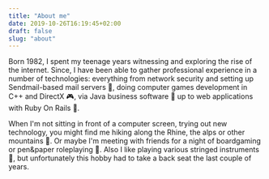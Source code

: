 ```yaml
---
title: "About me"
date: 2019-10-26T16:19:45+02:00
draft: false
slug: "about"
---
```


Born 1982, I spent my teenage years witnessing and exploring the rise of the
internet. Since, I have been able to gather professional experience in a
number of technologies: everything from network security and setting up
Sendmail-based mail servers :incoming_envelope:, doing computer games
development in C++ and DirectX :video_game:, via Java business software
:briefcase: up to web applications with Ruby On Rails :gem:.

When I'm not sitting in front of a computer screen, trying out new technology,
you might find me hiking along the Rhine, the alps or other mountains 
:mount_fuji:. Or maybe I'm meeting with friends for a night of boardgaming or
pen&paper roleplaying :game_die:.
Also I like playing various stringed instruments :guitar:, but
unfortunately this hobby had to take a back seat the last couple of years.